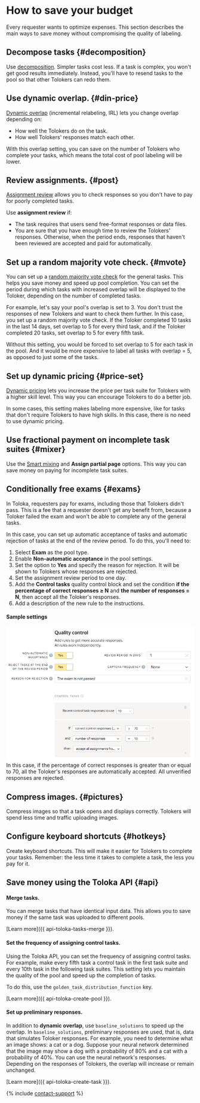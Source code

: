 # How to save your budget

Every requester wants to optimize expenses. This section describes the main ways to save money without compromising the quality of labeling.

## Decompose tasks {#decomposition}

Use [decomposition](solution-architecture.md). Simpler tasks cost less. If a task is complex, you won't get good results immediately. Instead, you'll have to resend tasks to the pool so that other Tolokers can redo them.

## Use dynamic overlap. {#din-price}

[Dynamic overlap](dynamic-overlap.md) (incremental relabeling, IRL) lets you change overlap depending on:

- How well the Tolokers do on the task.
- How well Tolokers' responses match each other.

With this overlap setting, you can save on the number of Tolokers who complete your tasks, which means the total cost of pool labeling will be lower.

## Review assignments. {#post}

[Assignment review](offline-accept.md) allows you to check responses so you don't have to pay for poorly completed tasks.

Use **assignment review** if:

- The task requires that users send free-format responses or data files.
- You are sure that you have enough time to review the Tolokers' responses. Otherwise, when the period ends, responses that haven't been reviewed are accepted and paid for automatically.

## Set up a random majority vote check. {#mvote}

You can set up a [random majority vote check](selective-mvote.md) for the general tasks. This helps you save money and speed up pool completion. You can set the period during which tasks with increased overlap will be displayed to the Toloker, depending on the number of completed tasks.

For example, let's say your pool's overlap is set to 3. You don't trust the responses of new Tolokers and want to check them further. In this case, you set up a random majority vote check. If the Toloker completed 10 tasks in the last 14 days, set overlap to 5 for every third task, and if the Toloker completed 20 tasks, set overlap to 5 for every fifth task.

Without this setting, you would be forced to set overlap to 5 for each task in the pool. And it would be more expensive to label all tasks with overlap = 5, as opposed to just some of the tasks.

## Set up dynamic pricing {#price-set}

[Dynamic pricing](dynamic-pricing.md) lets you increase the price per task suite for Tolokers with a higher skill level. This way you can encourage Tolokers to do a better job.

In some cases, this setting makes labeling more expensive, like for tasks that don't require Tolokers to have high skills. In this case, there is no need to use dynamic pricing.

## Use fractional payment on incomplete task suites {#mixer}

Use the [Smart mixing](distribute-tasks-by-pages.md#smart-mixing) and **Assign partial page** options. This way you can save money on paying for incomplete task suites.

## Conditionally free exams {#exams}

In Toloka, requesters pay for exams, including those that Tolokers didn't pass. This is a fee that a requester doesn't get any benefit from, because a Toloker failed the exam and won't be able to complete any of the general tasks.

In this case, you can set up automatic acceptance of tasks and automatic rejection of tasks at the end of the review period. To do this, you'll need to:

1. Select **Exam** as the pool type.
1. Enable **Non-automatic acceptance** in the pool settings.
1. Set the option to **Yes** and specify the reason for rejection. It will be shown to Tolokers whose responses are rejected.
1. Set the assignment review period to one day.
1. Add the **Control tasks** quality control block and set the condition **if the percentage of correct responses ≥ N** and **the number of responses = N**, then accept all the Toloker's responses.
1. Add a description of the new rule to the instructions.

#### Sample settings
![](../_images/tips-recommendations/free-exam.png)
In this case, if the percentage of correct responses is greater than or equal to 70, all the Toloker's responses are automatically accepted. All unverified responses are rejected.

## Compress images. {#pictures}

Compress images so that a task opens and displays correctly. Tolokers will spend less time and traffic uploading images.

## Configure keyboard shortcuts {#hotkeys}

Create keyboard shortcuts. This will make it easier for Tolokers to complete your tasks. Remember: the less time it takes to complete a task, the less you pay for it.

## Save money using the Toloka API {#api}

#### Merge tasks.

You can merge tasks that have identical input data. This allows you to save money if the same task was uploaded to different pools.

[Learn more]({{ api-toloka-tasks-merge }}).

#### Set the frequency of assigning control tasks.

Using the Toloka API, you can set the frequency of assigning control tasks. For example, make every fifth task a control task in the first task suite and every 10th task in the following task suites. This setting lets you maintain the quality of the pool and speed up the completion of tasks.

To do this, use the `golden_task_distribution_function` key.

[Learn more]({{ api-toloka-create-pool }}).

#### Set up preliminary responses.

In addition to **dynamic overlap**, use `baseline_solutions` to speed up the overlap. In `baseline_solutions`, preliminary responses are used, that is, data that simulates Toloker responses. For example, you need to determine what an image shows: a cat or a dog. Suppose your neural network determined that the image may show a dog with a probability of 80% and a cat with a probability of 40%. You can use the neural network's responses. Depending on the responses of Tolokers, the overlap will increase or remain unchanged.

[Learn more]({{ api-toloka-create-task }}).


{% include [contact-support](../_includes/contact-support-help.md) %}
